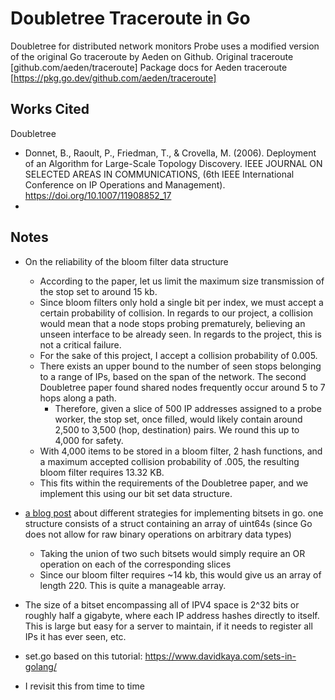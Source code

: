 # Doubletree Traceroute in Go

Doubletree for distributed network monitors
Probe uses a modified version of the original Go traceroute by Aeden on Github.
Original traceroute [github.com/aeden/traceroute]
Package docs for Aeden traceroute [https://pkg.go.dev/github.com/aeden/traceroute]

## Works Cited

Doubletree

* Donnet, B., Raoult, P., Friedman, T., & Crovella, M. (2006). Deployment of an Algorithm for Large-Scale Topology Discovery. IEEE JOURNAL ON SELECTED AREAS IN COMMUNICATIONS, (6th IEEE International Conference on IP Operations and Management). https://doi.org/10.1007/11908852_17 
* 

## Notes
* On the reliability of the bloom filter data structure
    * According to the paper, let us limit the maximum size transmission of the stop set to around 15 kb.
    * Since bloom filters only hold a single bit per index, we must accept a certain probability of collision. In regards to our project, a collision would mean that a node stops probing prematurely, believing an unseen interface to be already seen. In regards to the project, this is not a critical failure.
    * For the sake of this project, I accept a collision probability of 0.005.
    * There exists an upper bound to the number of seen stops belonging to a range of IPs, based on the span of the network. The second Doubletree paper found shared nodes frequently occur around 5 to 7 hops along a path.
        * Therefore, given a slice of 500 IP addresses assigned to a probe worker, the stop set, once filled, would likely contain around 2,500 to 3,500 (hop, destination) pairs. We round this up to 4,000 for safety.
    * With 4,000 items to be stored in a bloom filter, 2 hash functions, and a maximum accepted collision probability of .005, the resulting bloom filter requires 13.32 KB.
    * This fits within the requirements of the Doubletree paper, and we implement this using our bit set data structure.
* [a blog post](https://medium.com/@val_deleplace/7-ways-to-implement-a-bit-set-in-go-91650229b386) about different strategies for implementing bitsets in go. one structure consists of a struct containing an array of uint64s (since Go does not allow for raw binary operations on arbitrary data types)
    * Taking the union of two such bitsets would simply require an OR operation on each of the corresponding slices
    * Since our bloom filter requires ~14 kb, this would give us an array of length 220. This is quite a manageable array.
* The size of a bitset encompassing all of IPV4 space is 2^32 bits or roughly half a gigabyte, where each IP address hashes directly to itself. This is large but easy for a server to maintain, if it needs to register all IPs it has ever seen, etc.

* set.go based on this tutorial: https://www.davidkaya.com/sets-in-golang/

* I revisit this from time to time
